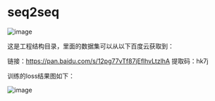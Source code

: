 # seq2seq


![image](https://github.com/liAoI/RNN-pytorch--/blob/master/images_result/2019-09-07%2009-17-24seq2seq.png)

这是工程结构目录，里面的数据集可以从以下百度云获取到：

链接：https://pan.baidu.com/s/12pg77vTf87jEflhvLtzlhA 
提取码：hk7j 

训练的loss结果图如下：

![image](https://github.com/liAoI/RNN-pytorch--/blob/master/images_result/2019-09-07-09-17-24seq2seq.png)
